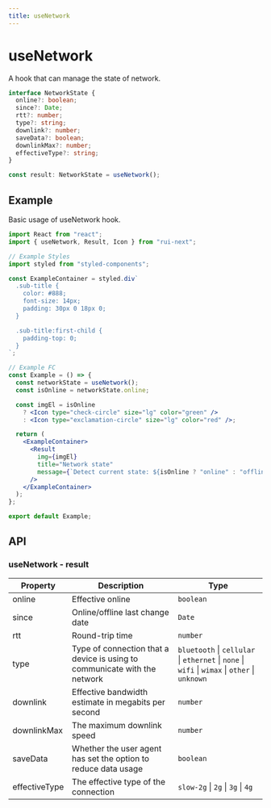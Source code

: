 ```yaml
---
title: useNetwork
---
```


# useNetwork

A hook that can manage the state of network.

```ts
interface NetworkState {
  online?: boolean;
  since?: Date;
  rtt?: number;
  type?: string;
  downlink?: number;
  saveData?: boolean;
  downlinkMax?: number;
  effectiveType?: string;
}

const result: NetworkState = useNetwork();
```

## Example

Basic usage of useNetwork hook.

```jsx live=local
import React from "react";
import { useNetwork, Result, Icon } from "rui-next";

// Example Styles
import styled from "styled-components";

const ExampleContainer = styled.div`
  .sub-title {
    color: #888;
    font-size: 14px;
    padding: 30px 0 18px 0;
  }

  .sub-title:first-child {
    padding-top: 0;
  }
`;

// Example FC
const Example = () => {
  const networkState = useNetwork();
  const isOnline = networkState.online;

  const imgEl = isOnline
    ? <Icon type="check-circle" size="lg" color="green" />
    : <Icon type="exclamation-circle" size="lg" color="red" />;

  return (
    <ExampleContainer>
      <Result
        img={imgEl}
        title="Network state"
        message={`Detect current state: ${isOnline ? "online" : "offline"}`}
      />
    </ExampleContainer>
  );
};

export default Example;
```

## API

### useNetwork - result

| Property      | Description                                                               | Type                                                                                           |
| ------------- | ------------------------------------------------------------------------- | ---------------------------------------------------------------------------------------------- |
| online        | Effective online                                                          | `boolean`                                                                                      |
| since         | Online/offline last change date                                           | `Date`                                                                                         |
| rtt           | Round-trip time                                                           | `number`                                                                                       |
| type          | Type of connection that a device is using to communicate with the network | `bluetooth` \| `cellular` \| `ethernet` \| `none` \| `wifi` \| `wimax` \| `other` \| `unknown` |
| downlink      | Effective bandwidth estimate in megabits per second                       | `number`                                                                                       |
| downlinkMax   | The maximum downlink speed                                                | `number`                                                                                       |
| saveData      | Whether the user agent has set the option to reduce data usage            | `boolean`                                                                                      |
| effectiveType | The effective type of the connection                                      | `slow-2g` \| `2g` \| `3g` \| `4g`                                                              |
